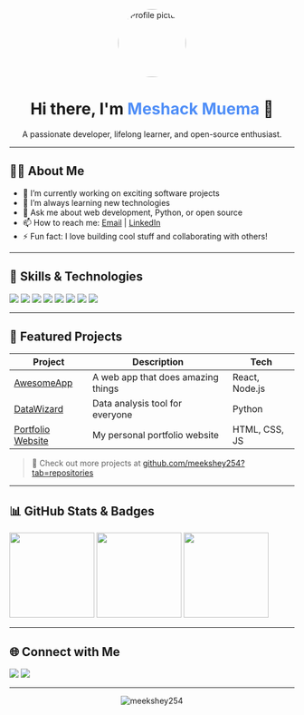 <!-- Profile Header -->
<p align="center">
  <img src="https://avatars.githubusercontent.com/u/147913414?v=4" width="120" style="border-radius:50%" alt="Profile picture"/>
</p>

<h1 align="center">Hi there, I'm <span style="color:#4F8EF7;">Meshack Muema</span> 👋</h1>
<p align="center">A passionate developer, lifelong learner, and open-source enthusiast.</p>

---

## 🧑‍💻 About Me

- 🔭 I’m currently working on exciting software projects
- 🌱 I’m always learning new technologies
- 💬 Ask me about web development, Python, or open source
- 📫 How to reach me: [Email](mailto:meshmuema11@gmail.com) | [LinkedIn](https://www.linkedin.com/in/meshack-muema-b30769272/)
- ⚡ Fun fact: I love building cool stuff and collaborating with others!

---

## 🚀 Skills & Technologies
<p align="left">
  <img src="https://img.shields.io/badge/Python-3776AB?style=for-the-badge&logo=python&logoColor=white"/>
  <img src="https://img.shields.io/badge/JavaScript-F7DF1E?style=for-the-badge&logo=javascript&logoColor=black"/>
  <img src="https://img.shields.io/badge/React-20232A?style=for-the-badge&logo=react&logoColor=61DAFB"/>
  <img src="https://img.shields.io/badge/Node.js-339933?style=for-the-badge&logo=nodedotjs&logoColor=white"/>
  <img src="https://img.shields.io/badge/HTML5-E34F26?style=for-the-badge&logo=html5&logoColor=white"/>
  <img src="https://img.shields.io/badge/CSS3-1572B6?style=for-the-badge&logo=css3&logoColor=white"/>
  <img src="https://img.shields.io/badge/Git-F05032?style=for-the-badge&logo=git&logoColor=white"/>
  <a href="https://www.djangoproject.com/"><img src="https://img.shields.io/badge/Django-092E20?style=for-the-badge&logo=django&logoColor=white"/></a>
  <!-- Add more badges as needed -->
</p>

---

## 📂 Featured Projects

| Project | Description | Tech |
| ------- | ----------- | ---- |
| [AwesomeApp](https://github.com/meekshey254/awesomeapp) | A web app that does amazing things | React, Node.js |
| [DataWizard](https://github.com/meekshey254/datawizard) | Data analysis tool for everyone | Python |
| [Portfolio Website](https://meekshey254.github.io/) | My personal portfolio website | HTML, CSS, JS |

> 🚀 Check out more projects at [github.com/meekshey254?tab=repositories](https://github.com/meekshey254?tab=repositories)

---

## 📊 GitHub Stats & Badges
<p align="left">
  <img src="https://github-readme-stats.vercel.app/api?username=meekshey254&show_icons=true&theme=tokyonight" height="150"/>
  <img src="https://github-readme-streak-stats.herokuapp.com/?user=meekshey254&theme=tokyonight" height="150"/>
  <img src="https://github-readme-stats.vercel.app/api/top-langs/?username=meekshey254&layout=compact&theme=tokyonight" height="150"/>
</p>

---

## 🌐 Connect with Me
<p>
  <a href="mailto:meshmuema11@gmail.com"><img src="https://img.shields.io/badge/Email-D14836?style=for-the-badge&logo=gmail&logoColor=white"/></a>
  <a href="https://www.linkedin.com/in/meshack-muema-b30769272/"><img src="https://img.shields.io/badge/LinkedIn-0077B5?style=for-the-badge&logo=linkedin&logoColor=white"/></a>
</p>

---

<p align="center">
  <img src="https://komarev.com/ghpvc/?username=meekshey254&label=Profile%20views&color=0e75b6&style=flat" alt="meekshey254" />
</p>

<!--
**Tips:**
- Replace all placeholder links (email, LinkedIn, Twitter, project URLs) with your actual info.
- Add or remove skills, badges, and projects as needed.
- You can update your profile picture by replacing the avatar URL above with your GitHub profile image link.
-->
